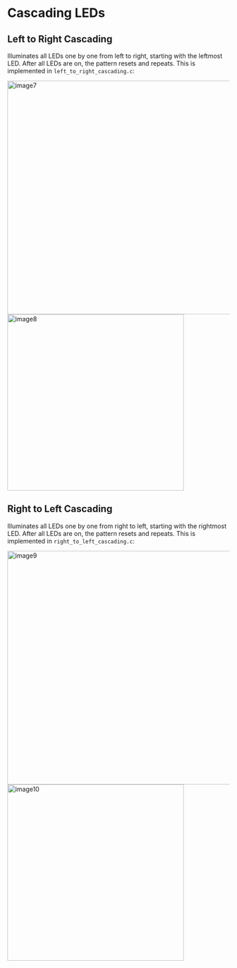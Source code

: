 # Cascading LEDs

## Left to Right Cascading
Illuminates all LEDs one by one from left to right, starting with the leftmost LED. After all LEDs are on, the pattern resets and repeats. This is implemented in `left_to_right_cascading.c`:

<img height="530" alt="image7" src="https://github.com/user-attachments/assets/5e362511-5cbe-4d86-99a7-a4815d577b26" />
<img height="400" alt="image8" src="https://github.com/user-attachments/assets/755a1347-19fa-49d9-81f2-9dc3b1a43bab" />


## Right to Left Cascading
Illuminates all LEDs one by one from right to left, starting with the rightmost LED. After all LEDs are on, the pattern resets and repeats. This is implemented in `right_to_left_cascading.c`:

<img height="530" alt="image9" src="https://github.com/user-attachments/assets/c03940b1-fbe8-4d9f-bdfe-31545fcfce6e" />
<img height="400" alt="image10" src="https://github.com/user-attachments/assets/e249e49c-a894-4ede-b754-7fec8c85c156" />



